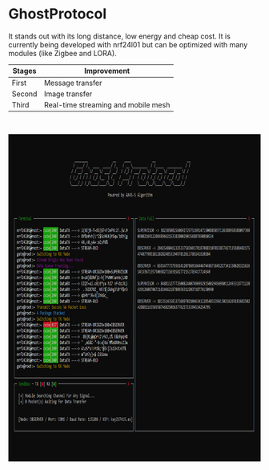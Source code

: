 # GhostProtocol

It stands out with its long distance, low energy and cheap cost. It is currently being developed with nrf24l01 but can be optimized with many modules (like Zigbee and LORA).


| Stages      | Improvement |
| ----------- | ----------- |
| First       | Message transfer        |
| Second      | Image transfer        |
| Third       | Real-time streaming and mobile mesh        |

<p>&nbsp;</p>
<p align="center">
<img width="900" height="653" src="https://raw.githubusercontent.com/x3beche/GhostProtocol/main/Documents/gp.png">
</p>
